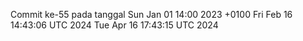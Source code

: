 Commit ke-55 pada tanggal Sun Jan 01 14:00 2023 +0100
Fri Feb 16 14:43:06 UTC 2024
Tue Apr 16 17:43:15 UTC 2024
